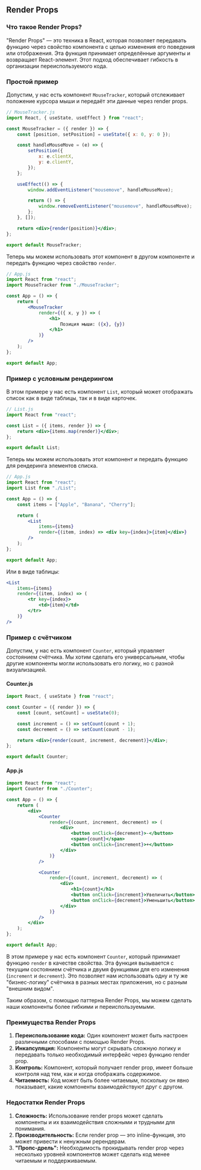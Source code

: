 ## Render Props

### Что такое Render Props?

"Render Props" — это техника в React, которая позволяет передавать функцию через свойство компонента с целью изменения его поведения или отображения. Эта функция принимает определённые аргументы и возвращает React-элемент. Этот подход обеспечивает гибкость в организации переиспользуемого кода.

### Простой пример

Допустим, у нас есть компонент `MouseTracker`, который отслеживает положение курсора мыши и передаёт эти данные через render props.

```jsx
// MouseTracker.js
import React, { useState, useEffect } from "react";

const MouseTracker = ({ render }) => {
    const [position, setPosition] = useState({ x: 0, y: 0 });

    const handleMouseMove = (e) => {
        setPosition({
            x: e.clientX,
            y: e.clientY,
        });
    };

    useEffect(() => {
        window.addEventListener("mousemove", handleMouseMove);

        return () => {
            window.removeEventListener("mousemove", handleMouseMove);
        };
    }, []);

    return <div>{render(position)}</div>;
};

export default MouseTracker;
```

Теперь мы можем использовать этот компонент в другом компоненте и передать функцию через свойство `render`.

```jsx
// App.js
import React from "react";
import MouseTracker from "./MouseTracker";

const App = () => {
    return (
        <MouseTracker
            render={({ x, y }) => (
                <h1>
                    Позиция мыши: ({x}, {y})
                </h1>
            )}
        />
    );
};

export default App;
```

### Пример с условным рендерингом

В этом примере у нас есть компонент `List`, который может отображать список как в виде таблицы, так и в виде карточек.

```jsx
// List.js
import React from "react";

const List = ({ items, render }) => {
    return <div>{items.map(render)}</div>;
};

export default List;
```

Теперь мы можем использовать этот компонент и передать функцию для рендеринга элементов списка.

```jsx
// App.js
import React from "react";
import List from "./List";

const App = () => {
    const items = ["Apple", "Banana", "Cherry"];

    return (
        <List
            items={items}
            render={(item, index) => <div key={index}>{item}</div>}
        />
    );
};

export default App;
```

Или в виде таблицы:

```jsx
<List
    items={items}
    render={(item, index) => (
        <tr key={index}>
            <td>{item}</td>
        </tr>
    )}
/>
```

### Пример с счётчиком

Допустим, у нас есть компонент `Counter`, который управляет состоянием счётчика. Мы хотим сделать его универсальным, чтобы другие компоненты могли использовать его логику, но с разной визуализацией.

#### Counter.js

```jsx
import React, { useState } from "react";

const Counter = ({ render }) => {
    const [count, setCount] = useState(0);

    const increment = () => setCount(count + 1);
    const decrement = () => setCount(count - 1);

    return <div>{render(count, increment, decrement)}</div>;
};

export default Counter;
```

#### App.js

```jsx
import React from "react";
import Counter from "./Counter";

const App = () => {
    return (
        <div>
            <Counter
                render={(count, increment, decrement) => (
                    <div>
                        <button onClick={decrement}>-</button>
                        <span>{count}</span>
                        <button onClick={increment}>+</button>
                    </div>
                )}
            />

            <Counter
                render={(count, increment, decrement) => (
                    <div>
                        <h1>{count}</h1>
                        <button onClick={increment}>Увеличить</button>
                        <button onClick={decrement}>Уменьшить</button>
                    </div>
                )}
            />
        </div>
    );
};

export default App;
```

В этом примере у нас есть компонент `Counter`, который принимает функцию `render` в качестве свойства. Эта функция вызывается с текущим состоянием счётчика и двумя функциями для его изменения (`increment` и `decrement`). Это позволяет нам использовать одну и ту же "бизнес-логику" счётчика в разных местах приложения, но с разным "внешним видом".

Таким образом, с помощью паттерна Render Props, мы можем сделать наши компоненты более гибкими и переиспользуемыми.

### Преимущества Render Props

1. **Переиспользование кода:** Один компонент может быть настроен различными способами с помощью Render Props.
2. **Инкапсуляция:** Компоненты могут скрывать сложную логику и передавать только необходимый интерфейс через функцию render prop.
3. **Контроль:** Компонент, который получает render prop, имеет больше контроля над тем, как и когда отображать содержимое.
4. **Читаемость:** Код может быть более читаемым, поскольку он явно показывает, какие компоненты взаимодействуют друг с другом.

### Недостатки Render Props

1. **Сложность:** Использование render props может сделать компоненты и их взаимодействия сложными и трудными для понимания.
2. **Производительность:** Если render prop — это inline-функция, это может привести к ненужным ререндерам.
3. **"Пропс-дрель":** Необходимость прокидывать render prop через несколько уровней компонентов может сделать код менее читаемым и поддерживаемым.
